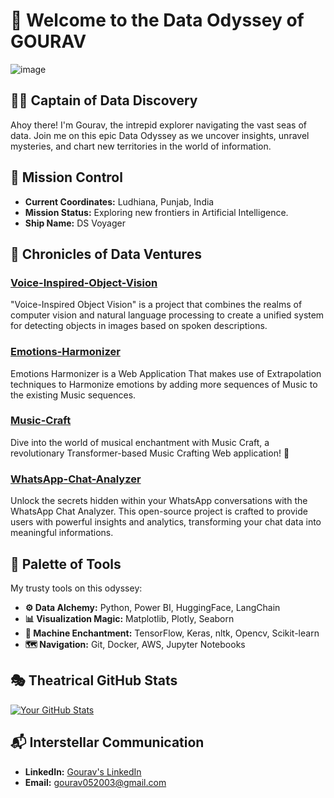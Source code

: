 # 🌌 Welcome to the Data Odyssey of GOURAV

![image](https://github.com/Gourav052003/Gourav052003/assets/81559597/13bbd089-3a65-4c1c-b147-da0ea1aa8802)


## 👨‍💻 Captain of Data Discovery

Ahoy there! I'm Gourav, the intrepid explorer navigating the vast seas of data. Join me on this epic Data Odyssey as we uncover insights, unravel mysteries, and chart new territories in the world of information.

## 🚀 Mission Control

- **Current Coordinates:** Ludhiana, Punjab, India
- **Mission Status:** Exploring new frontiers in Artificial Intelligence.
- **Ship Name:** DS Voyager

## 📜 Chronicles of Data Ventures

### [Voice-Inspired-Object-Vision](https://github.com/Gourav052003/Voice-Inspired-Object-Vision)
"Voice-Inspired Object Vision" is a project that combines the realms of computer vision and natural language processing to create a unified system for detecting objects in images based on spoken descriptions.

### [Emotions-Harmonizer](https://github.com/Gourav052003/Emotions-Harmonizer)
Emotions Harmonizer is a Web Application That makes use of Extrapolation techniques to Harmonize emotions by adding more sequences of Music to the existing Music sequences.

### [Music-Craft](https://github.com/Gourav052003/Music-Craft)
Dive into the world of musical enchantment with Music Craft, a revolutionary Transformer-based Music Crafting Web application! 🚀

### [WhatsApp-Chat-Analyzer](https://github.com/Gourav052003/WhatsApp-Chat-Analyzer)
Unlock the secrets hidden within your WhatsApp conversations with the WhatsApp Chat Analyzer. This open-source project is crafted to provide users with powerful insights and analytics, transforming your chat data into meaningful informations.


## 🎨 Palette of Tools

My trusty tools on this odyssey:

- **⚙️ Data Alchemy:** Python, Power BI, HuggingFace, LangChain 
- **📊 Visualization Magic:** Matplotlib, Plotly, Seaborn
- **🤖 Machine Enchantment:** TensorFlow, Keras, nltk, Opencv, Scikit-learn
- **🗺️ Navigation:** Git, Docker, AWS, Jupyter Notebooks

## 🎭 Theatrical GitHub Stats

[![Your GitHub Stats](https://github-readme-stats.vercel.app/api?username=Gourav052003&show_icons=true&theme=dracula)](https://github.com/Gourav052003)

## 📬 Interstellar Communication

- **LinkedIn:** [Gourav's LinkedIn](https://www.linkedin.com/in/gourav-380440219/)
- **Email:** [gourav052003@gmail.com](mailto:gourav052003@gmail.com)

